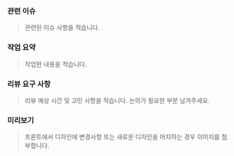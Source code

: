 ### 관련 이슈
> 관련된 이슈 사항을 적습니다.

### 작업 요약
> 작업한 내용을 적습니다.

### 리뷰 요구 사항
> 리뷰 예상 시간 및 고민 사항을 적습니다.
> 논의가 필요한 부분 남겨주세요.

### 미리보기
> 프론트에서 디자인에 변경사항 또는 새로운 디자인을 머지하는 경우 이미지를 첨부합니다.
